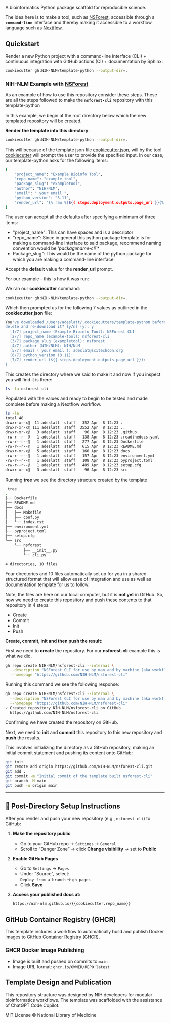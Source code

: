A bioinformatics Python package scaffold for reproducible science.

The idea here is to make a tool, such as [NSForest](https://github.com/JCVenterInstitute/NSForest), accessible through a **`command-line`** interface and thereby making it accessible to a workflow language such as [Nextflow](https://www.nextflow.io/).

## Quickstart
Render a new Python project with a command-line interface (CLI) + continuous integration with GitHub actions (CI) + documentation by Sphinx:

```bash
cookiecutter gh:NIH-NLM/template-python --output-dir=.
```

### NIH-NLM Example with [NSForest](https://github.com/JCVenterInstitute/NSForest)

As an example of how to use this repository consider these steps.
These are all the steps followed to make the **`nsforest-cli`** repository with this template-python

In this example, we begin at the root directory below which the new templated repository will be created.

**Render the template into this directory**:
```bash
cookiecutter gh:NIH-NLM/template-python --output-dir=.
```

This will because of the template json file [cookiecutter.json](https://github.com/NIH-NLM/template-python/blob/main/cookiecutter.json), will by the tool [cookiecutter](https://cookiecutter.readthedocs.io) will prompt the user to provide the specified input.   In our case, our template-python asks for the following items:

```bash
{
    "project_name": "Example Bioinfo Tool",
    "repo_name": "example-tool",
    "package_slug": "exampletool",
    "author": "NIH/NLM",
    "email": " your email ",
    "python_version": "3.11",
    "render_url": "{% raw %}${{ steps.deployment.outputs.page_url }}{% endraw %}"
}
```

The user can accept all the defaults after specifying a minimum of three items:

*  "project_name": This can have spaces and is a descriptor
*   "repo_name": Since in general this python package template is for making a command-line interface to said package, recommend naming convention would be **'packagename*-cli`**
*  Package_slug": This would be the name of the python package for which you are making a command-line interface.

Accept the **default** value for the **render_url** prompt.

For our example - this is how it was run:

We ran our **cookiecutter** command:
```bash
cookiecutter gh:NIH-NLM/template-python --output-dir=.
```
Which then prompted us for the following 7 values as outlined in the **cookiecutter.json** file:

```bash
You've downloaded /Users/adeslatt/.cookiecutters/template-python before. Is it okay to 
delete and re-download it? [y/n] (y): y
  [1/7] project_name (Example Bioinfo Tool): NSForest CLI
  [2/7] repo_name (example-tool): nsforest-cli
  [3/7] package_slug (exampletool): nsforest
  [4/7] author (NIH/NLM): NIH/NLM
  [5/7] email ( your email ): adeslat@scitechcon.org
  [6/7] python_version (3.11): 
  [7/7] render_url (${{ steps.deployment.outputs.page_url }}): 
(
```
This creates the directory where we said to make it and now if you inspect you will find it is there: 

```bash
ls -la nsforest-cli
```
Populated with the values and ready to begin to be tested and made complete before making a Nextflow workflow.

```bash
ls -la
total 48
drwxr-xr-x@  11 adeslatt  staff   352 Apr  8 12:23 .
drwxr-xr-x@ 111 adeslatt  staff  3552 Apr  8 12:23 ..
drwxr-xr-x@   3 adeslatt  staff    96 Apr  8 12:23 .github
-rw-r--r--@   1 adeslatt  staff   138 Apr  8 12:23 .readthedocs.yaml
-rw-r--r--@   1 adeslatt  staff   277 Apr  8 12:23 Dockerfile
-rw-r--r--@   1 adeslatt  staff   615 Apr  8 12:23 README.md
drwxr-xr-x@   5 adeslatt  staff   160 Apr  8 12:23 docs
-rw-r--r--@   1 adeslatt  staff   157 Apr  8 12:23 environment.yml
-rw-r--r--@   1 adeslatt  staff   108 Apr  8 12:23 pyproject.toml
-rw-r--r--@   1 adeslatt  staff   489 Apr  8 12:23 setup.cfg
drwxr-xr-x@   3 adeslatt  staff    96 Apr  8 12:23 src
```

Running **tree** we see the directory structure created by the template

```bash
 tree 
.
├── Dockerfile
├── README.md
├── docs
│   ├── Makefile
│   ├── conf.py
│   └── index.rst
├── environment.yml
├── pyproject.toml
├── setup.cfg
└── src
    └── nsforest
        ├── __init__.py
        └── cli.py

4 directories, 10 files
```

Four directories and 10 files automatically set up for you in a shared structured format that will allow ease of integration and use as well as documentation template for us to follow.

Note, the files are here on our local computer, but it is **not yet** in GitHub.
So, now we need to create this repository and push these contents to that repository in 4 steps:
* Create
* Commit
* Init
* Push

**Create, commit, init and then push the result**:

First we need to **create** the repository.   For our **nsforest-cli** example this is what we did.

```bash
gh repo create NIH-NLM/nsforest-cli --internal \
  --description "NSForest CLI for use by man and by machine (aka workflow languages such as Nextflow)" \
  --homepage "https://github.com/NIH-NLM/nsforest-cli"
```

Running this command we see the following response:
```bash
gh repo create NIH-NLM/nsforest-cli --internal \
  --description "NSForest CLI for use by man and by machine (aka workflow languages such as Nextflow)" \
  --homepage "https://github.com/NIH-NLM/nsforest-cli"  
✓ Created repository NIH-NLM/nsforest-cli on GitHub
  https://github.com/NIH-NLM/nsforest-cli
```
Confirming we have created the repository on GitHub.

Next, we need to **init** and **commit** this repository to this new repository and **push** the results.

This involves initializing the directory as a GitHub repository, making an initial commit statement and pushing its content onto GitHub:
```bash
git init
git remote add origin https://github.com/NIH-NLM/nsforest-cli.git
git add .
git commit -m "Initial commit of the template built nsforest-cli"
git branch -M main
git push -u origin main
```

---

## 🔧 Post-Directory Setup Instructions

After you render and push your new repository (e.g., `nsforest-cli`) to GitHub:

1. **Make the repository public**  
   - Go to your GitHub repo → `Settings` → `General`
   - Scroll to “Danger Zone” → click **Change visibility** → set to **Public**

2. **Enable GitHub Pages**  
   - Go to `Settings` → `Pages`
   - Under "Source", select:  
     `Deploy from a branch` → `gh-pages`  
   - Click **Save**

3. **Access your published docs at:**

   ```bash
   https://nih-nlm.github.io/{{cookiecutter.repo_name}}
   ```
## GitHub Container Registry (GHCR)
This template includes a workflow to automatically build and publish Docker images to [GitHub Container Registry (GHCR)](https://github.com/features/packages).

### GHCR Docker Image Publishing
- Image is built and pushed on commits to `main`
- Image URL format: `ghcr.io/OWNER/REPO:latest`

## Template Design and Publication
This repository structure was designed by NIH developers for modular bioinformatics workflows.
The template was scaffolded with the assistance of ChatGPT Code Copilot.

MIT License © National Library of Medicine

